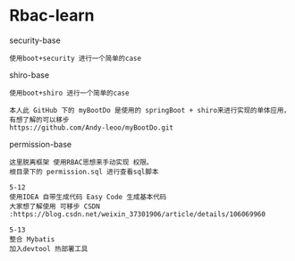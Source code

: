 # Rbac-learn

security-base 
    
    使用boot+security 进行一个简单的case
 
shiro-base
    
    使用boot+shiro 进行一个简单的case
    
    本人此 GitHub 下的 myBootDo 是使用的 springBoot + shiro来进行实现的单体应用，有想了解的可以移步
    https://github.com/Andy-leoo/myBootDo.git
    
permission-base
    
    这里脱离框架 使用RBAC思想来手动实现 权限。
    根目录下的 permission.sql 进行查看sql脚本
    
    5-12 
    使用IDEA 自带生成代码 Easy Code 生成基本代码
    大家想了解使用 可移步 CSDN :https://blog.csdn.net/weixin_37301906/article/details/106069960
    
    5-13 
    整合 Mybatis 
    加入devtool 热部署工具
    